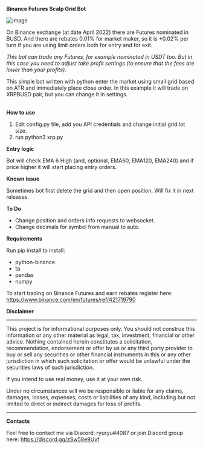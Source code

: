 <strong>Binance Futures Scalp Grid Bot</strong>

![image](https://user-images.githubusercontent.com/81808867/164885242-d2da893e-e60e-444e-be76-7e41aa9bb7ed.png)


On Binance exchange (at date April 2022) there are Futures nominated in BUSD. And there are rebates 0.01% for market maker, so it is +0.02% per turn if you are using limit orders both for entry and for exit.

<i>This bot can trade any Futures, for example nominated in USDT too. But in this case you need to adjust take profit settings (to ensure that the fees are lower than your profits).</i>


This simple bot written with python enter the market using small grid based on ATR and immediately place close order. In this example it will trade on XRPBUSD pair, but you can change it in settings.
<br><br>

<strong>How to use</strong>

1. Edit config.py file, add you API credentials and change initial grid lot size.
2. run python3 xrp.py


<strong>Entry logic</strong>

Bot will check EMA 6 High (and, optional, EMA60, EMA120, EMA240) and if price higher it will start placing entry orders.


<strong>Known issue</strong>

Sometimes bot first delete the grid and then open position. Will fix it in next releases.


<strong>To Do</strong>

- Change position and orders info requests to websocket.
- Change decimals for symbol from manual to auto.

<strong>Requirements</strong>

Run pip install to install:
- python-binance
- ta
- pandas
- numpy


To start trading on Binance Futures and earn rebates register here: https://www.binance.com/en/futures/ref/421719790

<strong>Disclaimer</strong>
<hr>
This project is for informational purposes only. You should not construe this information or any other material as legal, tax, investment, financial or other advice. Nothing contained herein constitutes a solicitation, recommendation, endorsement or offer by us or any third party provider to buy or sell any securities or other financial instruments in this or any other jurisdiction in which such solicitation or offer would be unlawful under the securities laws of such jurisdiction.

If you intend to use real money, use it at your own risk.

Under no circumstances will we be responsible or liable for any claims, damages, losses, expenses, costs or liabilities of any kind, including but not limited to direct or indirect damages for loss of profits.
<hr>


<strong>Contacts</strong>

Feel free to contact me via Discord: ryuryu#4087
or join Discord group here: https://discord.gg/zSw58e9Uvf
